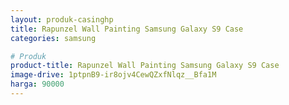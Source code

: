 ```yaml
---
layout: produk-casinghp
title: Rapunzel Wall Painting Samsung Galaxy S9 Case
categories: samsung

# Produk
product-title: Rapunzel Wall Painting Samsung Galaxy S9 Case
image-drive: 1ptpnB9-ir8ojv4CewQZxfNlqz__Bfa1M
harga: 90000
---
```

